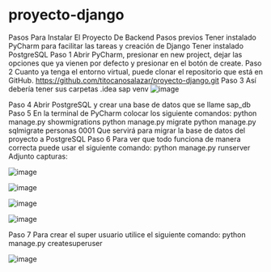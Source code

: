 # proyecto-django
Pasos Para Instalar El Proyecto De Backend
Pasos previos
Tener instalado PyCharm para facilitar las tareas y creación de Django
Tener instalado PostgreSQL
Paso 1
Abrir PyCharm, presionar en new project, dejar las opciones que ya vienen por defecto y presionar en el botón de create.
Paso 2
Cuanto ya tenga el entorno virtual, puede clonar el repositorio que está en GitHub.
https://github.com/titocanosalazar/proyecto-django.git
Paso 3
Así debería tener sus carpetas
.idea
sap
venv
![image](https://github.com/titocanosalazar/proyecto-django/assets/111630034/a7677ad3-c997-414a-8dd3-b29797bb534b)

Paso 4
Abrir PostgreSQL y crear una base de datos que se llame sap_db
Paso 5
En la terminal de PyCharm colocar los siguiente comandos:
python manage.py showmigrations
python manage.py migrate
python manage.py sqlmigrate personas 0001
Que servirá para migrar la base de datos del proyecto a PostgreSQL
Paso 6
Para ver que todo funciona de manera correcta puede usar el siguiente comando:
python manage.py runserver
Adjunto capturas:


![image](https://github.com/titocanosalazar/proyecto-django/assets/111630034/1cac4d74-d3e3-44ca-982c-fcc4c9f07165)

![image](https://github.com/titocanosalazar/proyecto-django/assets/111630034/9f457bf0-869c-4fcd-b8f1-2f9bc8d53cf6)

![image](https://github.com/titocanosalazar/proyecto-django/assets/111630034/ecaf51ce-2f88-42e9-b40b-49bc524d1d62)

![image](https://github.com/titocanosalazar/proyecto-django/assets/111630034/eaad914e-2fa8-40cf-9ced-3151aaf727e0)


Paso 7
Para crear el super usuario utilice el siguiente comando:
python manage.py createsuperuser

![image](https://github.com/titocanosalazar/proyecto-django/assets/111630034/a5c8b773-b2b7-41a5-b0e3-b8a0a40e69cd)


